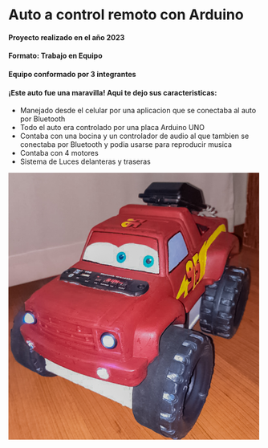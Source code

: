 # Auto a control remoto con Arduino
#### Proyecto realizado en el año 2023
#### Formato: Trabajo en Equipo
#### Equipo conformado por 3 integrantes
#### ¡Este auto fue una maravilla! Aqui te dejo sus caracteristicas: 
- Manejado desde el celular por una aplicacion que se conectaba al auto por Bluetooth
- Todo el auto era controlado por una placa Arduino UNO
- Contaba con una bocina y un controlador de audio al que tambien se conectaba por Bluetooth y podia usarse para reproducir musica 
- Contaba con 4 motores
- Sistema de Luces delanteras y traseras
<img src="foto.jpg" alt="autito" width="500">


